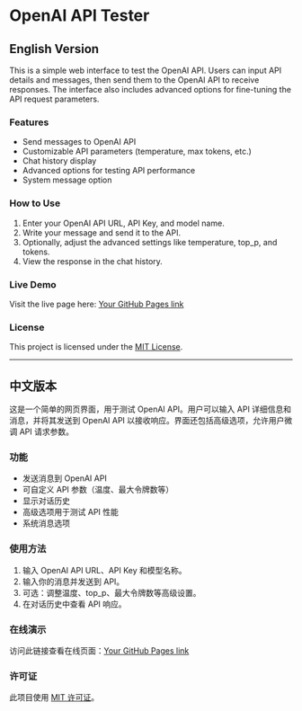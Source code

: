 # OpenAI API Tester

## English Version

This is a simple web interface to test the OpenAI API. Users can input API details and messages, then send them to the OpenAI API to receive responses. The interface also includes advanced options for fine-tuning the API request parameters.

### Features
- Send messages to OpenAI API
- Customizable API parameters (temperature, max tokens, etc.)
- Chat history display
- Advanced options for testing API performance
- System message option

### How to Use
1. Enter your OpenAI API URL, API Key, and model name.
2. Write your message and send it to the API.
3. Optionally, adjust the advanced settings like temperature, top_p, and tokens.
4. View the response in the chat history.

### Live Demo
Visit the live page here: [Your GitHub Pages link](https://runningfelix.github.io/openai-api-tester/)

### License
This project is licensed under the [MIT License](LICENSE).

---

## 中文版本

这是一个简单的网页界面，用于测试 OpenAI API。用户可以输入 API 详细信息和消息，并将其发送到 OpenAI API 以接收响应。界面还包括高级选项，允许用户微调 API 请求参数。

### 功能
- 发送消息到 OpenAI API
- 可自定义 API 参数（温度、最大令牌数等）
- 显示对话历史
- 高级选项用于测试 API 性能
- 系统消息选项

### 使用方法
1. 输入 OpenAI API URL、API Key 和模型名称。
2. 输入你的消息并发送到 API。
3. 可选：调整温度、top_p、最大令牌数等高级设置。
4. 在对话历史中查看 API 响应。

### 在线演示
访问此链接查看在线页面：[Your GitHub Pages link](https://runningfelix.github.io/openai-api-tester/)

### 许可证
此项目使用 [MIT 许可证](LICENSE)。
